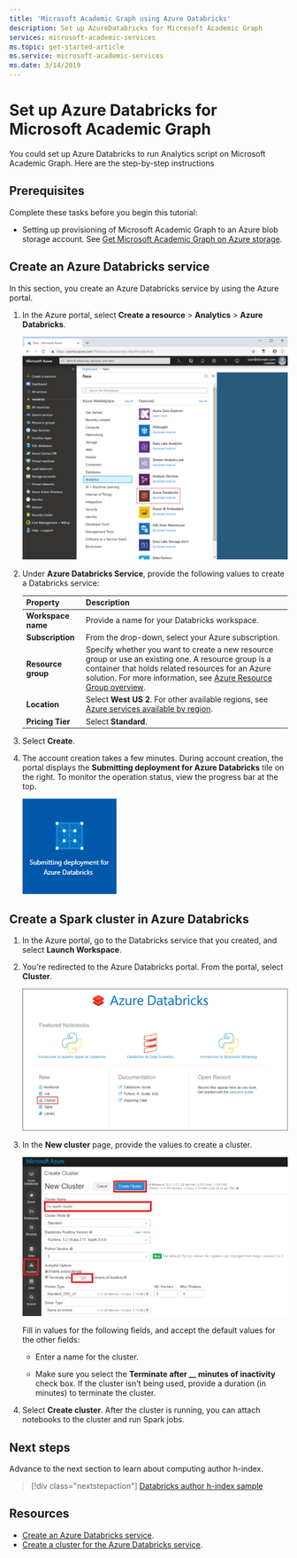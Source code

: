 ```yaml
---
title: 'Microsoft Academic Graph using Azure Databricks'
description: Set up AzureDatabricks for Microsoft Academic Graph
services: microsoft-academic-services
ms.topic: get-started-article
ms.service: microsoft-academic-services
ms.date: 3/14/2019
---
```

# Set up  Azure Databricks for Microsoft Academic Graph

You could set up Azure Databricks to run Analytics script on Microsoft Academic Graph. Here are the step-by-step instructions

## Prerequisites

Complete these tasks before you begin this tutorial:

* Setting up provisioning of Microsoft Academic Graph to an Azure blob storage account. See [Get Microsoft Academic Graph on Azure storage](./get-started-setup-provisioning.md).

## Create an Azure Databricks service

In this section, you create an Azure Databricks service by using the Azure portal.

1. In the Azure portal, select **Create a resource** > **Analytics** > **Azure Databricks**.

    ![Databricks on Azure portal](media/databricks/azure-databricks-on-portal.png "Databricks on Azure portal")

1. Under **Azure Databricks Service**, provide the following values to create a Databricks service:

    |Property  |Description  |
    |---------|---------|
    |**Workspace name**     | Provide a name for your Databricks workspace.        |
    |**Subscription**     | From the drop-down, select your Azure subscription.        |
    |**Resource group**     | Specify whether you want to create a new resource group or use an existing one. A resource group is a container that holds related resources for an Azure solution. For more information, see [Azure Resource Group overview](http://docs.microsoft.com/azure/azure-resource-manager/resource-group-overview). |
    |**Location**     | Select **West US 2**.  For other available regions, see [Azure services available by region](https://azure.microsoft.com/regions/services/).      |
    |**Pricing Tier**     |  Select **Standard**.     |

1. Select **Create**.

1. The account creation takes a few minutes. During account creation, the portal displays the **Submitting deployment for Azure Databricks** tile on the right. To monitor the operation status, view the progress bar at the top.

    ![Databricks deployment tile](media/databricks/databricks-deployment-tile.png "Databricks deployment tile")

## Create a Spark cluster in Azure Databricks

1. In the Azure portal, go to the Databricks service that you created, and select **Launch Workspace**.

1. You're redirected to the Azure Databricks portal. From the portal, select **Cluster**.

    ![Databricks on Azure](media/databricks/databricks-on-azure.png "Databricks on Azure")

1. In the **New cluster** page, provide the values to create a cluster.

    ![Create Databricks Spark cluster on Azure](media/databricks/create-databricks-spark-cluster.png "Create Databricks Spark cluster on Azure")

   Fill in values for the following fields, and accept the default values for the other fields:

    * Enter a name for the cluster.

    * Make sure you select the **Terminate after \_\_ minutes of inactivity** check box. If the cluster isn't being used, provide a duration (in minutes) to terminate the cluster.

1. Select **Create cluster**. After the cluster is running, you can attach notebooks to the cluster and run Spark jobs.

## Next steps

Advance to the next section to learn about computing author h-index.

> [!div class="nextstepaction"]
>[Databricks author h-index sample](tutorial-azure-databricks-hindex.md)

## Resources

* [Create an Azure Databricks service](https://azure.microsoft.com/en-us/services/databricks/).
* [Create a cluster for the Azure Databricks service](https://docs.azuredatabricks.net/user-guide/clusters/create.html).
